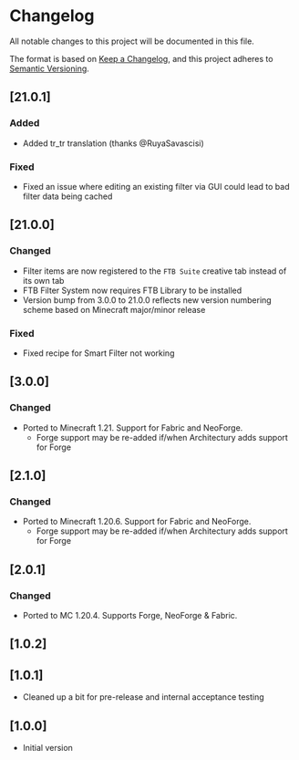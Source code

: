 # Changelog
All notable changes to this project will be documented in this file.

The format is based on [Keep a Changelog](https://keepachangelog.com/en/1.0.0/),
and this project adheres to [Semantic Versioning](https://semver.org/spec/v2.0.0.html).

## [21.0.1]

### Added
* Added tr_tr translation (thanks @RuyaSavascisi)

### Fixed
* Fixed an issue where editing an existing filter via GUI could lead to bad filter data being cached

## [21.0.0]

### Changed
* Filter items are now registered to the `FTB Suite` creative tab instead of its own tab
* FTB Filter System now requires FTB Library to be installed
* Version bump from 3.0.0 to 21.0.0 reflects new version numbering scheme based on Minecraft major/minor release

### Fixed
* Fixed recipe for Smart Filter not working

## [3.0.0]

### Changed
* Ported to Minecraft 1.21. Support for Fabric and NeoForge.
  * Forge support may be re-added if/when Architectury adds support for Forge

## [2.1.0]

### Changed
* Ported to Minecraft 1.20.6. Support for Fabric and NeoForge.
    * Forge support may be re-added if/when Architectury adds support for Forge

## [2.0.1]

### Changed
* Ported to MC 1.20.4. Supports Forge, NeoForge & Fabric.

## [1.0.2]


## [1.0.1]

* Cleaned up a bit for pre-release and internal acceptance testing

## [1.0.0]

* Initial version

